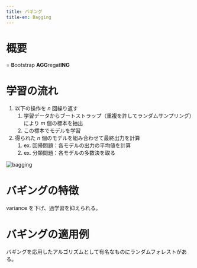 ```yaml
---
title: バギング
title-en: Bagging
---
```


# 概要

= **B**ootstrap **AGG**regat**ING**

# 学習の流れ

1. 以下の操作を $n$ 回繰り返す
	1. 学習データからブートストラップ（重複を許してランダムサンプリング）により $m$ 個の標本を抽出
	2. この標本でモデルを学習
2. 得られた $n$ 個のモデルを組み合わせて最終出力を計算
	1. ex. 回帰問題：各モデルの出力の平均値を計算
	2. ex. 分類問題：各モデルの多数決を取る

![bagging](https://user-images.githubusercontent.com/13412823/259004212-a5fdf3cc-5ef6-4596-bd93-86795807fbee.png)

# バギングの特徴

variance を下げ、過学習を抑えられる。


# バギングの適用例

バギングを応用したアルゴリズムとして有名なものにランダムフォレストがある。